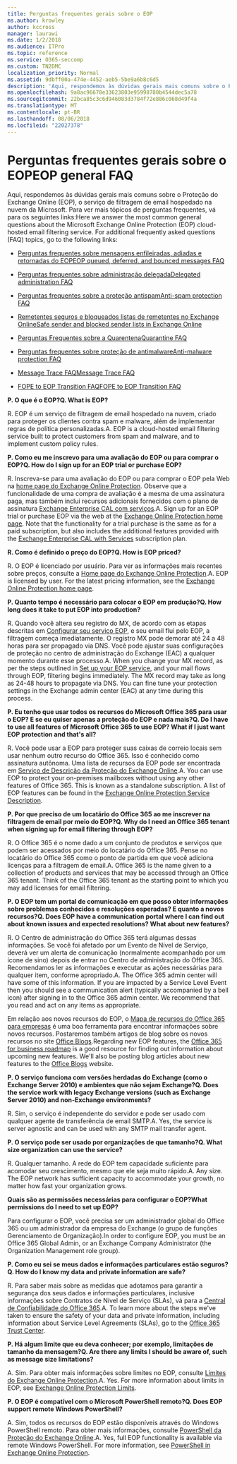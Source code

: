 ```yaml
---
title: Perguntas frequentes gerais sobre o EOP
ms.author: krowley
author: kccross
manager: laurawi
ms.date: 1/2/2018
ms.audience: ITPro
ms.topic: reference
ms.service: O365-seccomp
ms.custom: TN2DMC
localization_priority: Normal
ms.assetid: 9dbff00a-474e-4452-aeb5-5be9a6b8c6d5
description: 'Aqui, respondemos às dúvidas gerais mais comuns sobre o Proteção do Exchange Online (EOP), o serviço de filtragem de email hospedado na nuvem da Microsoft. Para ver mais tópicos de perguntas frequentes, vá para os seguintes links:'
ms.openlocfilehash: 9a8ac96678e33623803e95998780b4544dec5a78
ms.sourcegitcommit: 22bca85c3c6d946083d3784f72e886c068d49f4a
ms.translationtype: MT
ms.contentlocale: pt-BR
ms.lasthandoff: 08/06/2018
ms.locfileid: "22027378"
---
```

# <a name="eop-general-faq"></a><span data-ttu-id="4e05b-104">Perguntas frequentes gerais sobre o EOP</span><span class="sxs-lookup"><span data-stu-id="4e05b-104">EOP general FAQ</span></span>

<span data-ttu-id="4e05b-p102">Aqui, respondemos às dúvidas gerais mais comuns sobre o Proteção do Exchange Online (EOP), o serviço de filtragem de email hospedado na nuvem da Microsoft. Para ver mais tópicos de perguntas frequentes, vá para os seguintes links:</span><span class="sxs-lookup"><span data-stu-id="4e05b-p102">Here we answer the most common general questions about the Microsoft Exchange Online Protection (EOP) cloud-hosted email filtering service. For additional frequently asked questions (FAQ) topics, go to the following links:</span></span>
  
- [<span data-ttu-id="4e05b-107">Perguntas frequentes sobre mensagens enfileiradas, adiadas e retornadas do EOP</span><span class="sxs-lookup"><span data-stu-id="4e05b-107">EOP queued, deferred, and bounced messages FAQ</span></span>](eop-queued-deferred-and-bounced-messages-faq.md)
    
- [<span data-ttu-id="4e05b-108">Perguntas frequentes sobre administração delegada</span><span class="sxs-lookup"><span data-stu-id="4e05b-108">Delegated administration FAQ</span></span>](delegated-administration-faq.md)
    
- [<span data-ttu-id="4e05b-109">Perguntas frequentes sobre a proteção antispam</span><span class="sxs-lookup"><span data-stu-id="4e05b-109">Anti-spam protection FAQ</span></span>](../anti-spam-protection-faq.md)
    
- [<span data-ttu-id="4e05b-110">Remetentes seguros e bloqueados listas de remetentes no Exchange Online</span><span class="sxs-lookup"><span data-stu-id="4e05b-110">Safe sender and blocked sender lists in Exchange Online</span></span>](../safe-sender-and-blocked-sender-lists-faq.md)
    
- [<span data-ttu-id="4e05b-111">Perguntas Frequentes sobre a Quarentena</span><span class="sxs-lookup"><span data-stu-id="4e05b-111">Quarantine FAQ</span></span>](../quarantine-faq.md)
    
- [<span data-ttu-id="4e05b-112">Perguntas frequentes sobre proteção de antimalware</span><span class="sxs-lookup"><span data-stu-id="4e05b-112">Anti-malware protection FAQ </span></span>](../anti-malware-protection-faq-eop.md)
    
- [<span data-ttu-id="4e05b-113">Message Trace FAQ</span><span class="sxs-lookup"><span data-stu-id="4e05b-113">Message Trace FAQ</span></span>](http://technet.microsoft.com/library/aa49e3f9-a5b1-4410-aac2-ddbbf3f5bfb2.aspx)
    
- [<span data-ttu-id="4e05b-114">FOPE to EOP Transition FAQ</span><span class="sxs-lookup"><span data-stu-id="4e05b-114">FOPE to EOP Transition FAQ</span></span>](http://technet.microsoft.com/library/e0e76b89-b0d3-4c0a-bfc8-137b579e983b.aspx)
    
 <span data-ttu-id="4e05b-115">**P. O que é o EOP?**</span><span class="sxs-lookup"><span data-stu-id="4e05b-115">**Q. What is EOP?**</span></span>
  
<span data-ttu-id="4e05b-p103">R. EOP é um serviço de filtragem de email hospedado na nuvem, criado para proteger os clientes contra spam e malware, além de implementar regras de política personalizadas.</span><span class="sxs-lookup"><span data-stu-id="4e05b-p103">A. EOP is a cloud-hosted email filtering service built to protect customers from spam and malware, and to implement custom policy rules.</span></span>
  
 <span data-ttu-id="4e05b-118">**P. Como eu me inscrevo para uma avaliação do EOP ou para comprar o EOP?**</span><span class="sxs-lookup"><span data-stu-id="4e05b-118">**Q. How do I sign up for an EOP trial or purchase EOP?**</span></span>
  
<span data-ttu-id="4e05b-p104">R. Inscreva-se para uma avaliação do EOP ou para comprar o EOP pela Web na [home page do Exchange Online Protection](https://go.microsoft.com/fwlink/p/?LinkId=279912). Observe que a funcionalidade de uma compra de avaliação é a mesma de uma assinatura paga, mas também inclui recursos adicionais fornecidos com o plano de assinatura [Exchange Enterprise CAL com serviços](https://go.microsoft.com/fwlink/p/?LinkId=320619).</span><span class="sxs-lookup"><span data-stu-id="4e05b-p104">A. Sign up for an EOP trial or purchase EOP via the web at the [Exchange Online Protection home page](https://go.microsoft.com/fwlink/p/?LinkId=279912). Note that the functionality for a trial purchase is the same as for a paid subscription, but also includes the additional features provided with the [Exchange Enterprise CAL with Services](https://go.microsoft.com/fwlink/p/?LinkId=320619) subscription plan.</span></span> 
  
 <span data-ttu-id="4e05b-122">**R. Como é definido o preço do EOP?**</span><span class="sxs-lookup"><span data-stu-id="4e05b-122">**Q. How is EOP priced?**</span></span>
  
<span data-ttu-id="4e05b-p105">R. O EOP é licenciado por usuário. Para ver as informações mais recentes sobre preços, consulte a [Home page do Exchange Online Protection](https://go.microsoft.com/fwlink/p/?LinkId=279912).</span><span class="sxs-lookup"><span data-stu-id="4e05b-p105">A. EOP is licensed by user. For the latest pricing information, see the [Exchange Online Protection home page](https://go.microsoft.com/fwlink/p/?LinkId=279912).</span></span>
  
 <span data-ttu-id="4e05b-126">**P. Quanto tempo é necessário para colocar o EOP em produção?**</span><span class="sxs-lookup"><span data-stu-id="4e05b-126">**Q. How long does it take to put EOP into production?**</span></span>
  
<span data-ttu-id="4e05b-p106">R. Quando você altera seu registro do MX, de acordo com as etapas descritas em [Configurar seu serviço EOP](set-up-your-eop-service.md), e seu email flui pelo EOP, a filtragem começa imediatamente. O registro MX pode demorar até 24 a 48 horas para ser propagado via DNS. Você pode ajustar suas configurações de proteção no centro de administração do Exchange (EAC) a qualquer momento durante esse processo.</span><span class="sxs-lookup"><span data-stu-id="4e05b-p106">A. When you change your MX record, as per the steps outlined in [Set up your EOP service](set-up-your-eop-service.md), and your mail flows through EOP, filtering begins immediately. The MX record may take as long as 24-48 hours to propagate via DNS. You can fine tune your protection settings in the Exchange admin center (EAC) at any time during this process.</span></span>
  
 <span data-ttu-id="4e05b-131">**P. Eu tenho que usar todos os recursos do Microsoft Office 365 para usar o EOP? E se eu quiser apenas a proteção do EOP e nada mais?**</span><span class="sxs-lookup"><span data-stu-id="4e05b-131">**Q. Do I have to use all features of Microsoft Office 365 to use EOP? What if I just want EOP protection and that's all?**</span></span>
  
<span data-ttu-id="4e05b-p107">R. Você pode usar a EOP para proteger suas caixas de correio locais sem usar nenhum outro recurso do Office 365. Isso é conhecido como assinatura autônoma. Uma lista de recursos da EOP pode ser encontrada em [Serviço de Descrição da Proteção do Exchange Online](https://go.microsoft.com/fwlink/p/?LinkId=320619).</span><span class="sxs-lookup"><span data-stu-id="4e05b-p107">A. You can use EOP to protect your on-premises mailboxes without using any other features of Office 365. This is known as a standalone subscription. A list of EOP features can be found in the [Exchange Online Protection Service Description](https://go.microsoft.com/fwlink/p/?LinkId=320619).</span></span>
  
 <span data-ttu-id="4e05b-136">**P. Por que preciso de um locatário do Office 365 ao me inscrever na filtragem de email por meio do EOP?**</span><span class="sxs-lookup"><span data-stu-id="4e05b-136">**Q. Why do I need an Office 365 tenant when signing up for email filtering through EOP?**</span></span>
  
<span data-ttu-id="4e05b-p108">R. O Office 365 é o nome dado a um conjunto de produtos e serviços que podem ser acessados por meio do locatário do Office 365. Pense no locatário do Office 365 como o ponto de partida em que você adiciona licenças para a filtragem de email.</span><span class="sxs-lookup"><span data-stu-id="4e05b-p108">A. Office 365 is the name given to a collection of products and services that may be accessed through an Office 365 tenant. Think of the Office 365 tenant as the starting point to which you may add licenses for email filtering.</span></span>
  
 <span data-ttu-id="4e05b-140">**P. O EOP tem um portal de comunicação em que posso obter informações sobre problemas conhecidos e resoluções esperadas? E quanto a novos recursos?**</span><span class="sxs-lookup"><span data-stu-id="4e05b-140">**Q. Does EOP have a communication portal where I can find out about known issues and expected resolutions? What about new features?**</span></span>
  
<span data-ttu-id="4e05b-p109">R. O Centro de administração do Office 365 terá algumas dessas informações. Se você foi afetado por um Evento de Nível de Serviço, deverá ver um alerta de comunicação (normalmente acompanhado por um ícone de sino) depois de entrar no Centro de administração do Office 365. Recomendamos ler as informações e executar as ações necessárias para qualquer item, conforme apropriado.</span><span class="sxs-lookup"><span data-stu-id="4e05b-p109">A. The Office 365 admin center will have some of this information. If you are impacted by a Service Level Event then you should see a communication alert (typically accompanied by a bell icon) after signing in to the Office 365 admin center. We recommend that you read and act on any items as appropriate.</span></span>
  
<span data-ttu-id="4e05b-p110">Em relação aos novos recursos do EOP, o [Mapa de recursos do Office 365 para empresas](https://office.microsoft.com/en-us/products/office-365-roadmap-FX104343353.aspx) é uma boa ferramenta para encontrar informações sobre novos recursos. Postaremos também artigos de blog sobre os novos recursos no site [Office Blogs](https://go.microsoft.com/fwlink/p/?LinkId=392724).</span><span class="sxs-lookup"><span data-stu-id="4e05b-p110">Regarding new EOP features, the [Office 365 for business roadmap](https://office.microsoft.com/en-us/products/office-365-roadmap-FX104343353.aspx) is a good resource for finding out information about upcoming new features. We'll also be posting blog articles about new features to the [Office Blogs](https://go.microsoft.com/fwlink/p/?LinkId=392724) website.</span></span> 
  
 <span data-ttu-id="4e05b-147">**P. O serviço funciona com versões herdadas do Exchange (como o Exchange Server 2010) e ambientes que não sejam Exchange?**</span><span class="sxs-lookup"><span data-stu-id="4e05b-147">**Q. Does the service work with legacy Exchange versions (such as Exchange Server 2010) and non-Exchange environments?**</span></span>
  
<span data-ttu-id="4e05b-p111">R. Sim, o serviço é independente do servidor e pode ser usado com qualquer agente de transferência de email SMTP.</span><span class="sxs-lookup"><span data-stu-id="4e05b-p111">A. Yes, the service is server agnostic and can be used with any SMTP mail transfer agent.</span></span>
  
 <span data-ttu-id="4e05b-150">**P. O serviço pode ser usado por organizações de que tamanho?**</span><span class="sxs-lookup"><span data-stu-id="4e05b-150">**Q. What size organization can use the service?**</span></span>
  
<span data-ttu-id="4e05b-p112">R. Qualquer tamanho. A rede do EOP tem capacidade suficiente para acomodar seu crescimento, mesmo que ele seja muito rápido.</span><span class="sxs-lookup"><span data-stu-id="4e05b-p112">A. Any size. The EOP network has sufficient capacity to accommodate your growth, no matter how fast your organization grows.</span></span>
  
 <span data-ttu-id="4e05b-154">**Quais são as permissões necessárias para configurar o EOP?**</span><span class="sxs-lookup"><span data-stu-id="4e05b-154">**What permissions do I need to set up EOP?**</span></span>
  
<span data-ttu-id="4e05b-155">Para configurar o EOP, você precisa ser um administrador global do Office 365 ou um administrador da empresa do Exchange (o grupo de funções Gerenciamento de Organização).</span><span class="sxs-lookup"><span data-stu-id="4e05b-155">In order to configure EOP, you must be an Office 365 Global Admin, or an Exchange Company Administrator (the Organization Management role group).</span></span>
  
 <span data-ttu-id="4e05b-156">**P. Como eu sei se meus dados e informações particulares estão seguros?**</span><span class="sxs-lookup"><span data-stu-id="4e05b-156">**Q. How do I know my data and private information are safe?**</span></span>
  
<span data-ttu-id="4e05b-p113">R. Para saber mais sobre as medidas que adotamos para garantir a segurança dos seus dados e informações particulares, inclusive informações sobre Contratos de Nível de Serviço (SLAs), vá para a [Central de Confiabilidade do Office 365](https://go.microsoft.com/fwlink/p/?LinkId=285405).</span><span class="sxs-lookup"><span data-stu-id="4e05b-p113">A. To learn more about the steps we've taken to ensure the safety of your data and private information, including information about Service Level Agreements (SLAs), go to the [Office 365 Trust Center](https://go.microsoft.com/fwlink/p/?LinkId=285405).</span></span>
  
 <span data-ttu-id="4e05b-159">**P. Há algum limite que eu deva conhecer; por exemplo, limitações de tamanho da mensagem?**</span><span class="sxs-lookup"><span data-stu-id="4e05b-159">**Q. Are there any limits I should be aware of, such as message size limitations?**</span></span>
  
<span data-ttu-id="4e05b-p114">A. Sim. Para obter mais informações sobre limites no EOP, consulte [Limites do Exchange Online Protection](https://go.microsoft.com/fwlink/p/?LinkId=402617).</span><span class="sxs-lookup"><span data-stu-id="4e05b-p114">A. Yes. For more information about limits in EOP, see [Exchange Online Protection Limits](https://go.microsoft.com/fwlink/p/?LinkId=402617).</span></span> 
  
 <span data-ttu-id="4e05b-163">**P. O EOP é compatível com o Microsoft PowerShell remoto?**</span><span class="sxs-lookup"><span data-stu-id="4e05b-163">**Q. Does EOP support remote Windows PowerShell?**</span></span>
  
<span data-ttu-id="4e05b-p115">A. Sim, todos os recursos do EOP estão disponíveis através do Windows PowerShell remoto. Para obter mais informações, consulte [PowerShell da Proteção do Exchange Online](http://technet.microsoft.com/library/f7918a88-774a-405e-945b-bc2f5ee9f748.aspx).</span><span class="sxs-lookup"><span data-stu-id="4e05b-p115">A. Yes, full EOP functionality is available via remote Windows PowerShell. For more information, see [PowerShell in Exchange Online Protection](http://technet.microsoft.com/library/f7918a88-774a-405e-945b-bc2f5ee9f748.aspx).</span></span>
  

